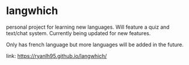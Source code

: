 # langwhich
personal project for learning new languages. Will feature a quiz and text/chat system. Currently being updated for new features.

Only has french language but more languages will be added in the future.

link: https://ryanlh95.github.io/langwhich/
